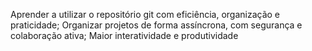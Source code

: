 Aprender a utilizar o repositório git com eficiência, organização e praticidade;
Organizar projetos de forma assíncrona, com segurança e colaboração ativa;
Maior interatividade e produtividade
